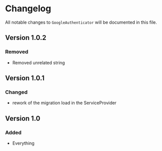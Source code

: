 # Changelog

All notable changes to `GoogleAuthenticator` will be documented in this file.

## Version 1.0.2
### Removed
- Removed unrelated string
## Version 1.0.1
### Changed
- rework of the migration load in the ServiceProvider

## Version 1.0

### Added
- Everything
